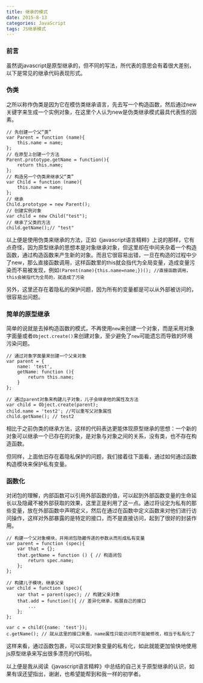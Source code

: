```yaml
---
title: 继承的模式
date: 2015-8-13
categories: JavaScript
tags: JS继承模式
---
```


### 前言
虽然说javascript是原型继承的，但不同的写法，所代表的意思会有着很大差别，以下是常见的继承代码表现形式。

### 伪类
之所以称作伪类是因为它在模仿类继承语言，先去写一个构造函数，然后通过new关键字来生成一个实例对象，在这里个人认为new是伪类继承模式最具代表性的因素。
```
// 先创建一个父“类”
var Parent = function (name){
	this.name = name;
};
// 在原型上创建一个方法
Parent.prototype.getName = function(){
	return this.name;
};
// 构造另一个伪类来继承父“类”
var Child = function (name){
	this.name = name;
};
// 继承
Child.prototype = new Parent();
// 创建实例对象
var child = new Child("test");
// 继承了父类的方法
child.getName();// "test"
```
以上便是使用伪类来继承的方法，正如《javascript语言精粹》上说的那样，它有点奇怪，因为原型继承的思想本是对象继承对象，但这里却在中间夹杂着一个构造函数，通过构造函数来产生新的对象。而且它很容易出错，一旦在构造的过程中少了new，那么直接函数调用，这样函数里的this就会指代为全局变量，造成变量污染而不易被发现，例如`(Parent(name){this.name=name;})(); //直接函数调用，this会被指代为全局的，就造成了污染`

另外，这里还存在着隐私的保护问题，因为所有的变量都是可以从外部被访问的，很容易出问题。

### 简单的原型继承
简单的说就是去掉构造函数的模式，不再使用`new`来创建一个对象，而是采用对象字面量或者`Object.create()`来创建对象，至少避免了`new`可能遗忘而导致的环境污染问题。
```
// 通过对象字面量来创建一个父亲对象
var parent = {
	name: 'test',
    getName: function (){
    	return this.name;
    }
};

// 通过parent对象来构建儿子对象，儿子会继承他的属性及方法
var child = Object.create(parent);
child.name = 'test2'; //可以重写父对象属性
child.getName(); // test2
```
相比于之前伪类的继承方法，这样的代码表达更能体现原型继承的思想：一个新的对象可以继承一个已存在的对象，是对象与对象之间的关系，没有类，也不存在构造函数。

但同样，上面依旧存在着隐私保护的问题，我们接着往下面看，通过如何通过函数构造模块来保护私有变量。

### 函数化
对闭包的理解，内部函数可以引用外部函数的值，可以起到外部函数变量的生命延长以及隐藏不被外部获取的效果，这里正是利用了这一点。通过将设定为私有的那些变量，放在外部函数中声明定义，然后在通过在函数中定义函数来对他们进行访问操作，这样对外部暴露的是特定的接口，而不是直接访问，起到了很好的封装作用。
```
// 构建一个父对象模块，并用闭包隐藏传递的参数从而形成私有变量
var parent = function (spec){
	var that = {};
    that.getName = function () { // 构造闭包
    	return spec.name;
    };
};

// 构建儿子模块，继承父亲
var child = function (spec){
	var that = parent(spec); // 构建父亲对象
    that.add = function(){ // 差异化继承，拓展自己的接口
    	...
    };
};

var c = child({name: 'test'});
c.getName(); // 就从这里的接口来看，name属性只能访问而不能被修改，相当于私有化了
```
这样来看，通过函数包裹，可以实现对象变量的私有化，如此就能更加愉快地使用js原型继承来写出很多漂亮的代码啦。

以上便是我从阅读《javascript语言精粹》中总结的自己关于原型继承的认识，如果有误还望指出，谢谢，也希望能帮到和我一样的初学者。
